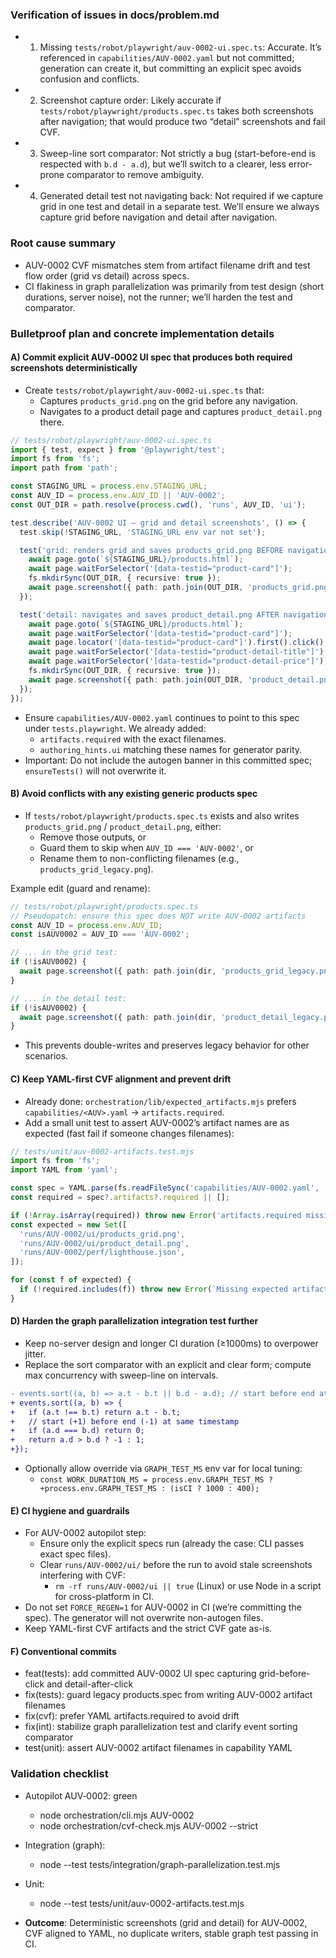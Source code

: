 ### Verification of issues in docs/problem.md

- 1) Missing `tests/robot/playwright/auv-0002-ui.spec.ts`: Accurate. It’s referenced in `capabilities/AUV-0002.yaml` but not committed; generation can create it, but committing an explicit spec avoids confusion and conflicts.
- 2) Screenshot capture order: Likely accurate if `tests/robot/playwright/products.spec.ts` takes both screenshots after navigation; that would produce two “detail” screenshots and fail CVF.
- 3) Sweep-line sort comparator: Not strictly a bug (start-before-end is respected with `b.d - a.d`), but we’ll switch to a clearer, less error-prone comparator to remove ambiguity.
- 4) Generated detail test not navigating back: Not required if we capture grid in one test and detail in a separate test. We’ll ensure we always capture grid before navigation and detail after navigation.

### Root cause summary

- AUV-0002 CVF mismatches stem from artifact filename drift and test flow order (grid vs detail) across specs.
- CI flakiness in graph parallelization was primarily from test design (short durations, server noise), not the runner; we’ll harden the test and comparator.

### Bulletproof plan and concrete implementation details

#### A) Commit explicit AUV‑0002 UI spec that produces both required screenshots deterministically

- Create `tests/robot/playwright/auv-0002-ui.spec.ts` that:
  - Captures `products_grid.png` on the grid before any navigation.
  - Navigates to a product detail page and captures `product_detail.png` there.

```ts
// tests/robot/playwright/auv-0002-ui.spec.ts
import { test, expect } from '@playwright/test';
import fs from 'fs';
import path from 'path';

const STAGING_URL = process.env.STAGING_URL;
const AUV_ID = process.env.AUV_ID || 'AUV-0002';
const OUT_DIR = path.resolve(process.cwd(), 'runs', AUV_ID, 'ui');

test.describe('AUV-0002 UI — grid and detail screenshots', () => {
  test.skip(!STAGING_URL, 'STAGING_URL env var not set');

  test('grid: renders grid and saves products_grid.png BEFORE navigation', async ({ page }) => {
    await page.goto(`${STAGING_URL}/products.html`);
    await page.waitForSelector('[data-testid="product-card"]');
    fs.mkdirSync(OUT_DIR, { recursive: true });
    await page.screenshot({ path: path.join(OUT_DIR, 'products_grid.png') });
  });

  test('detail: navigates and saves product_detail.png AFTER navigation', async ({ page }) => {
    await page.goto(`${STAGING_URL}/products.html`);
    await page.waitForSelector('[data-testid="product-card"]');
    await page.locator('[data-testid="product-card"]').first().click();
    await page.waitForSelector('[data-testid="product-detail-title"]');
    await page.waitForSelector('[data-testid="product-detail-price"]');
    fs.mkdirSync(OUT_DIR, { recursive: true });
    await page.screenshot({ path: path.join(OUT_DIR, 'product_detail.png') });
  });
});
```

- Ensure `capabilities/AUV-0002.yaml` continues to point to this spec under `tests.playwright`. We already added:
  - `artifacts.required` with the exact filenames.
  - `authoring_hints.ui` matching these names for generator parity.
- Important: Do not include the autogen banner in this committed spec; `ensureTests()` will not overwrite it.

#### B) Avoid conflicts with any existing generic products spec

- If `tests/robot/playwright/products.spec.ts` exists and also writes `products_grid.png` / `product_detail.png`, either:
  - Remove those outputs, or
  - Guard them to skip when `AUV_ID === 'AUV-0002'`, or
  - Rename them to non-conflicting filenames (e.g., `products_grid_legacy.png`).

Example edit (guard and rename):

```ts
// tests/robot/playwright/products.spec.ts
// Pseudopatch: ensure this spec does NOT write AUV-0002 artifacts
const AUV_ID = process.env.AUV_ID;
const isAUV0002 = AUV_ID === 'AUV-0002';

// ... in the grid test:
if (!isAUV0002) {
  await page.screenshot({ path: path.join(dir, 'products_grid_legacy.png') });
}

// ... in the detail test:
if (!isAUV0002) {
  await page.screenshot({ path: path.join(dir, 'product_detail_legacy.png') });
}
```

- This prevents double-writes and preserves legacy behavior for other scenarios.

#### C) Keep YAML-first CVF alignment and prevent drift

- Already done: `orchestration/lib/expected_artifacts.mjs` prefers `capabilities/<AUV>.yaml` → `artifacts.required`.
- Add a small unit test to assert AUV-0002’s artifact names are as expected (fast fail if someone changes filenames):

```js
// tests/unit/auv-0002-artifacts.test.mjs
import fs from 'fs';
import YAML from 'yaml';

const spec = YAML.parse(fs.readFileSync('capabilities/AUV-0002.yaml', 'utf8'));
const required = spec?.artifacts?.required || [];

if (!Array.isArray(required)) throw new Error('artifacts.required missing');
const expected = new Set([
  'runs/AUV-0002/ui/products_grid.png',
  'runs/AUV-0002/ui/product_detail.png',
  'runs/AUV-0002/perf/lighthouse.json',
]);

for (const f of expected) {
  if (!required.includes(f)) throw new Error(`Missing expected artifact: ${f}`);
}
```

#### D) Harden the graph parallelization integration test further

- Keep no-server design and longer CI duration (≥1000ms) to overpower jitter.
- Replace the sort comparator with an explicit and clear form; compute max concurrency with sweep-line on intervals.

```diff
- events.sort((a, b) => a.t - b.t || b.d - a.d); // start before end at same t
+ events.sort((a, b) => {
+   if (a.t !== b.t) return a.t - b.t;
+   // start (+1) before end (-1) at same timestamp
+   if (a.d === b.d) return 0;
+   return a.d > b.d ? -1 : 1;
+});
```

- Optionally allow override via `GRAPH_TEST_MS` env var for local tuning:
  - `const WORK_DURATION_MS = process.env.GRAPH_TEST_MS ? +process.env.GRAPH_TEST_MS : (isCI ? 1000 : 400);`

#### E) CI hygiene and guardrails

- For AUV-0002 autopilot step:
  - Ensure only the explicit specs run (already the case: CLI passes exact spec files).
  - Clear `runs/AUV-0002/ui/` before the run to avoid stale screenshots interfering with CVF:
    - `rm -rf runs/AUV-0002/ui || true` (Linux) or use Node in a script for cross-platform in CI.
- Do not set `FORCE_REGEN=1` for AUV-0002 in CI (we’re committing the spec). The generator will not overwrite non-autogen files.
- Keep YAML-first CVF artifacts and the strict CVF gate as-is.

#### F) Conventional commits

- feat(tests): add committed AUV-0002 UI spec capturing grid-before-click and detail-after-click
- fix(tests): guard legacy products.spec from writing AUV-0002 artifact filenames
- fix(cvf): prefer YAML artifacts.required to avoid drift
- fix(int): stabilize graph parallelization test and clarify event sorting comparator
- test(unit): assert AUV-0002 artifact filenames in capability YAML

### Validation checklist

- Autopilot AUV‑0002: green
  - node orchestration/cli.mjs AUV-0002
  - node orchestration/cvf-check.mjs AUV-0002 --strict
- Integration (graph):
  - node --test tests/integration/graph-parallelization.test.mjs
- Unit:
  - node --test tests/unit/auv-0002-artifacts.test.mjs

- **Outcome**: Deterministic screenshots (grid and detail) for AUV‑0002, CVF aligned to YAML, no duplicate writers, stable graph test passing in CI.
